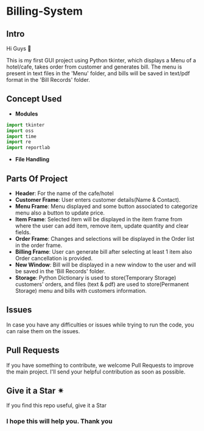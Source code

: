 # Billing-System

## Intro

Hi Guys 👋

This is my first GUI project using Python tkinter, which displays a Menu of a hotel/cafe, takes order from customer and generates bill.
The menu is present in text files in the 'Menu' folder, and bills will be saved in text/pdf format in the 'Bill Records' folder.

## Concept Used

- **Modules**

```py
import tkinter
import oss
import time
import re
import reportlab
```

- **File Handling**

## Parts Of Project

- **Header**: For the name of the cafe/hotel
- **Customer Frame**: User enters customer details(Name & Contact).
- **Menu Frame**: Menu displayed and some button associated to categorize menu also a button to update price.
- **Item Frame**: Selected item will be displayed in the item frame from where the user can add item, remove item, update quantity and clear fields.
- **Order Frame**: Changes and selections will be displayed in the Order list in the order frame.
- **Billing Frame**: User can generate bill after selecting at least 1 item also Order cancellation is provided.
- **New Window**: Bill will be displayed in a new window to the user and will be saved in the 'Bill Records' folder.
- **Storage**: Python Dictionary is used to store(Temporary Storage) customers' orders, and files (text & pdf) are used to store(Permanent Storage) menu and bills with customers information.

## Issues

In case you have any difficulties or issues while trying to run the code, you can raise them on the issues.

## Pull Requests

If you have something to contribute, we welcome Pull Requests to improve the main project. I'll send your helpful contribution as soon as possible.

## Give it a Star ✴

If you find this repo useful, give it a Star

### I hope this will help you. Thank you
